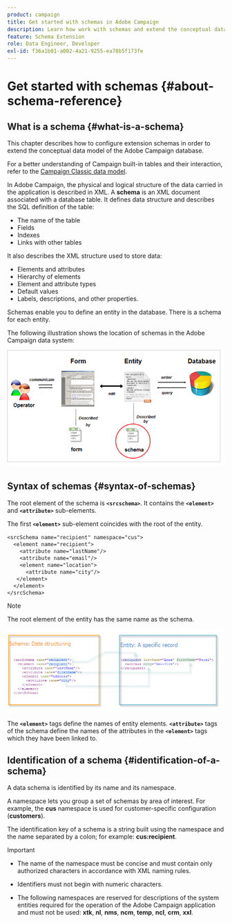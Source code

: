 ```yaml
---
product: campaign
title: Get started with schemas in Adobe Campaign
description: Learn how work with schemas and extend the conceptual data model of the Adobe Campaign database
feature: Schema Extension
role: Data Engineer, Developer
exl-id: f36a1b01-a002-4a21-9255-ea78b5f173fe
---
```

# Get started with schemas {#about-schema-reference}

## What is a schema {#what-is-a-schema}

This chapter describes how to configure extension schemas in order to extend the conceptual data model of the Adobe Campaign database.

For a better understanding of Campaign built-in tables and their interaction, refer to the [Campaign Classic data model](about-data-model.md).

In Adobe Campaign, the physical and logical structure of the data carried in the application is described in XML. A **schema** is an XML document associated with a database table. It defines data structure and describes the SQL definition of the table:

* The name of the table
* Fields
* Indexes
* Links with other tables

It also describes the XML structure used to store data:

* Elements and attributes
* Hierarchy of elements
* Element and attribute types
* Default values
* Labels, descriptions, and other properties.

Schemas enable you to define an entity in the database. There is a schema for each entity.

The following illustration shows the location of schemas in the Adobe Campaign data system:

![](assets/reference_schema_intro.png)

## Syntax of schemas {#syntax-of-schemas}

The root element of the schema is **`<srcschema>`**. It contains the **`<element>`** and **`<attribute>`** sub-elements.

The first **`<element>`** sub-element coincides with the root of the entity.

```
<srcSchema name="recipient" namespace="cus">
  <element name="recipient">  
    <attribute name="lastName"/>
    <attribute name="email"/>
    <element name="location">
      <attribute name="city"/>
   </element>
  </element>
</srcSchema>
```

>[!NOTE]
>
>The root element of the entity has the same name as the schema.

![](assets/s_ncs_configuration_schema_and_entity.png)

The **`<element>`** tags define the names of entity elements. **`<attribute>`** tags of the schema define the names of the attributes in the **`<element>`** tags which they have been linked to.

## Identification of a schema {#identification-of-a-schema}

A data schema is identified by its name and its namespace.

A namespace lets you group a set of schemas by area of interest. For example, the **cus** namespace is used for customer-specific configuration (**customers**).

The identification key of a schema is a string built using the namespace and the name separated by a colon; for example: **cus:recipient**.

>[!IMPORTANT]
>
>* The name of the namespace must be concise and must contain only authorized characters in accordance with XML naming rules.
>
>* Identifiers must not begin with numeric characters.
>
>* The following namespaces are reserved for descriptions of the system entities required for the operation of the Adobe Campaign application and must not be used: **xtk**, **nl**, **nms**, **ncm**, **temp**, **ncl**, **crm**, **xxl**.
>
